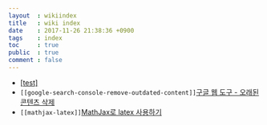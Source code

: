 ```yaml
---
layout  : wikiindex
title   : wiki index
date    : 2017-11-26 21:38:36 +0900
tags    : index
toc     : true
public  : true
comment : false
---
```


* [[test]](../test)
* `[[google-search-console-remove-outdated-content]]`[구글 웹 도구 - 오래된 콘텐츠 삭제](../google-search-console-remove-outdated-content)
* `[[mathjax-latex]]`[MathJax로 latex 사용하기](../mathjax-latex)
